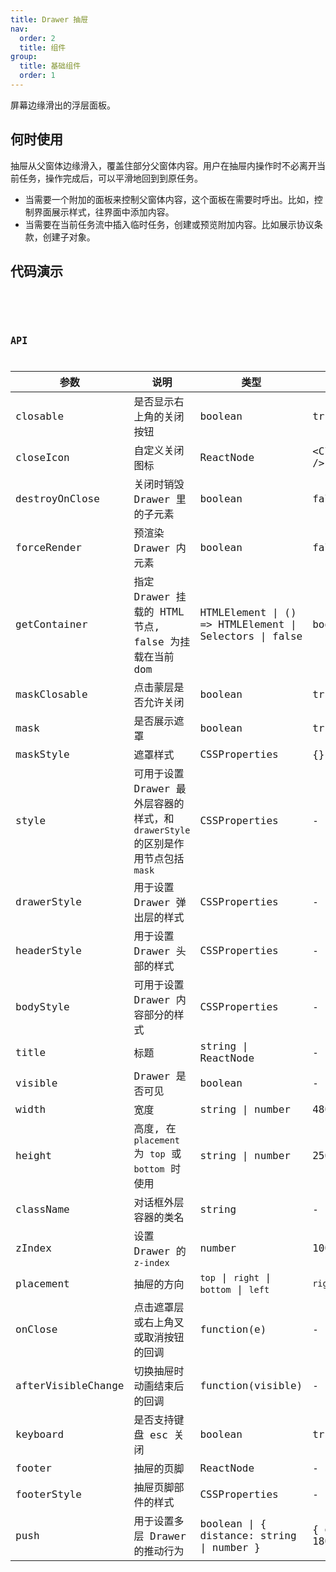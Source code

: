 ```yaml
---
title: Drawer 抽屉
nav:
  order: 2
  title: 组件
group:
  title: 基础组件
  order: 1
---
```


屏幕边缘滑出的浮层面板。

## 何时使用

抽屉从父窗体边缘滑入，覆盖住部分父窗体内容。用户在抽屉内操作时不必离开当前任务，操作完成后，可以平滑地回到到原任务。

- 当需要一个附加的面板来控制父窗体内容，这个面板在需要时呼出。比如，控制界面展示样式，往界面中添加内容。
- 当需要在当前任务流中插入临时任务，创建或预览附加内容。比如展示协议条款，创建子对象。

## 代码演示

<code src='./demo/index.tsx' title='基础用法' />

<code src='./demo/customPosition.tsx' title='自定义位置' />

## API

| 参数               | 说明                                                                             | 类型                                                   | 默认值               |
| ------------------ | -------------------------------------------------------------------------------- | ------------------------------------------------------ | -------------------- |
| closable           | 是否显示右上角的关闭按钮                                                         | boolean                                                | true                 |
| closeIcon          | 自定义关闭图标                                                                   | ReactNode                                              | &lt;CloseOutlined /> |
| destroyOnClose     | 关闭时销毁 Drawer 里的子元素                                                     | boolean                                                | false                |
| forceRender        | 预渲染 Drawer 内元素                                                             | boolean                                                | false                |
| getContainer       | 指定 Drawer 挂载的 HTML 节点, false 为挂载在当前 dom                             | HTMLElement \| () => HTMLElement \| Selectors \| false | body                 |
| maskClosable       | 点击蒙层是否允许关闭                                                             | boolean                                                | true                 |
| mask               | 是否展示遮罩                                                                     | boolean                                                | true                 |
| maskStyle          | 遮罩样式                                                                         | CSSProperties                                          | {}                   |
| style              | 可用于设置 Drawer 最外层容器的样式，和 `drawerStyle` 的区别是作用节点包括 `mask` | CSSProperties                                          | -                    |
| drawerStyle        | 用于设置 Drawer 弹出层的样式                                                     | CSSProperties                                          | -                    |
| headerStyle        | 用于设置 Drawer 头部的样式                                                       | CSSProperties                                          | -                    |
| bodyStyle          | 可用于设置 Drawer 内容部分的样式                                                 | CSSProperties                                          | -                    |
| title              | 标题                                                                             | string \| ReactNode                                    | -                    |
| visible            | Drawer 是否可见                                                                  | boolean                                                | -                    |
| width              | 宽度                                                                             | string \| number                                       | 480                  |
| height             | 高度, 在 `placement` 为 `top` 或 `bottom` 时使用                                 | string \| number                                       | 256                  |
| className          | 对话框外层容器的类名                                                             | string                                                 | -                    |
| zIndex             | 设置 Drawer 的 `z-index`                                                         | number                                                 | 100000               |
| placement          | 抽屉的方向                                                                       | `top` \| `right` \| `bottom` \| `left`                 | `right`              |
| onClose            | 点击遮罩层或右上角叉或取消按钮的回调                                             | function(e)                                            | -                    |
| afterVisibleChange | 切换抽屉时动画结束后的回调                                                       | function(visible)                                      | -                    |
| keyboard           | 是否支持键盘 esc 关闭                                                            | boolean                                                | true                 |
| footer             | 抽屉的页脚                                                                       | ReactNode                                              | -                    |
| footerStyle        | 抽屉页脚部件的样式                                                               | CSSProperties                                          | -                    |
| push               | 用于设置多层 Drawer 的推动行为                                                   | boolean \| { distance: string \| number }              | { distance: 180 }    |
